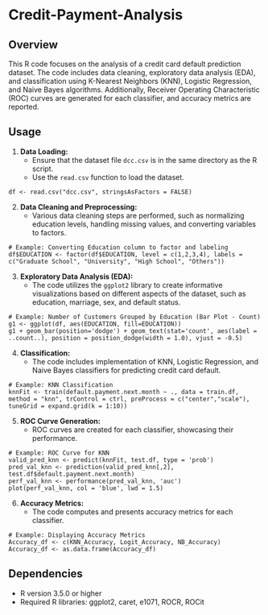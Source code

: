 # Credit-Payment-Analysis

## Overview

This R code focuses on the analysis of a credit card default prediction dataset. The code includes data cleaning, exploratory data analysis (EDA), and classification using K-Nearest Neighbors (KNN), Logistic Regression, and Naive Bayes algorithms. Additionally, Receiver Operating Characteristic (ROC) curves are generated for each classifier, and accuracy metrics are reported.

## Usage

1. **Data Loading:**
   - Ensure that the dataset file `dcc.csv` is in the same directory as the R script.
   - Use the `read.csv` function to load the dataset.

```
df <- read.csv("dcc.csv", stringsAsFactors = FALSE)
```

2. **Data Cleaning and Preprocessing:**
   - Various data cleaning steps are performed, such as normalizing education levels, handling missing values, and converting variables to factors.

```
# Example: Converting Education column to factor and labeling
df$EDUCATION <- factor(df$EDUCATION, level = c(1,2,3,4), labels = c("Graduate School", "University", "High School", "Others"))
```

3. **Exploratory Data Analysis (EDA):**
   - The code utilizes the `ggplot2` library to create informative visualizations based on different aspects of the dataset, such as education, marriage, sex, and default status.

```
# Example: Number of Customers Grouped by Education (Bar Plot - Count)
g1 <- ggplot(df, aes(EDUCATION, fill=EDUCATION))
g1 + geom_bar(position='dodge') + geom_text(stat='count', aes(label = ..count..), position = position_dodge(width = 1.0), vjust = -0.5)
```

4. **Classification:**
   - The code includes implementation of KNN, Logistic Regression, and Naive Bayes classifiers for predicting credit card default.

```
# Example: KNN Classification
knnFit <- train(default.payment.next.month ~ ., data = train.df, method = "knn", trControl = ctrl, preProcess = c("center","scale"), tuneGrid = expand.grid(k = 1:10))
```

5. **ROC Curve Generation:**
   - ROC curves are created for each classifier, showcasing their performance.

```
# Example: ROC Curve for KNN
valid_pred_knn <- predict(knnFit, test.df, type = 'prob')
pred_val_knn <- prediction(valid_pred_knn[,2], test.df$default.payment.next.month)
perf_val_knn <- performance(pred_val_knn, 'auc')
plot(perf_val_knn, col = 'blue', lwd = 1.5)
```

6. **Accuracy Metrics:**
   - The code computes and presents accuracy metrics for each classifier.

```
# Example: Displaying Accuracy Metrics
Accuracy_df <- c(KNN_Accuracy, Logit_Accuracy, NB_Accuracy)
Accuracy_df <- as.data.frame(Accuracy_df)
```

## Dependencies

- R version 3.5.0 or higher
- Required R libraries: ggplot2, caret, e1071, ROCR, ROCit
